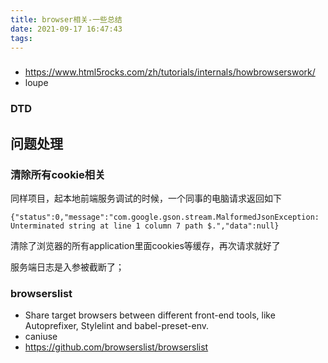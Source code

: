 ```yaml
---
title: browser相关-一些总结
date: 2021-09-17 16:47:43
tags:
---
```


###
- https://www.html5rocks.com/zh/tutorials/internals/howbrowserswork/
- loupe
### DTD



## 问题处理
### 清除所有cookie相关
同样项目，起本地前端服务调试的时候，一个同事的电脑请求返回如下
```
{"status":0,"message":"com.google.gson.stream.MalformedJsonException: Unterminated string at line 1 column 7 path $.","data":null}

```
清除了浏览器的所有application里面cookies等缓存，再次请求就好了

服务端日志是入参被截断了；

### browserslist
- Share target browsers between different front-end tools, like Autoprefixer, Stylelint and babel-preset-env.
- caniuse
- https://github.com/browserslist/browserslist

